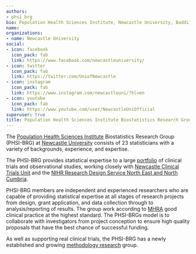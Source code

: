 ```yaml
---
authors:
- phsi_brg
bio: Population Health Sciences Institute, Newcastle University, Baddiley-Clark Building, Richardson Road, Newcastle upon Tyne, NE2 4AX, UK
name: 
organizations:
- name: Newcastle University
social:
- icon: facebook
  icon_pack: fab
  link: https://www.facebook.com/newcastleuniversity/
- icon: twitter
  icon_pack: fab
  link: https://twitter.com/UniofNewcastle
- icon: instagram
  icon_pack: fab
  link: https://www.instagram.com/newcastleuni/?hl=en
- icon: youtube
  icon_pack: fab
  link: https://www.youtube.com/user/NewcastleUniOfficial
superuser: true
title: Population Health Sciences Institute Biostatistics Research Group
---
```


The [Population Health Sciences Institute](https://www.ncl.ac.uk/medical-sciences/research/institutes/health-sciences/) Biostatistics Research Group (PHSI-BRG) at [Newcastle University](https://www.ncl.ac.uk/) consists of 23 statisticians with a variety of backgrounds, experience, and expertise. 

The PHSI-BRG provides statistical expertise to a large [portfolio](/projects/) of clinical trials and observational studies, working closely with [Newcastle Clinical Trials Unit](https://www.ncl.ac.uk/nctu/) and the [NIHR Research Design Service North East and North Cumbria](https://rds-ne.nihr.ac.uk/).

PHSI-BRG members are independent and experienced researchers who are capable of providing statistical expertise at all stages of research projects from design, grant application, and data collection through to analysis/reporting of results.
The group work according to [MHRA](https://www.gov.uk/government/organisations/medicines-and-healthcare-products-regulatory-agency) good clinical practice at the highest standard.
The PHSI-BRGs model is to collaborate with investigators from project conception to ensure high quality proposals that have the best chance of successful funding.

As well as supporting real clinical trials, the PHSI-BRG has a newly established and growing [methodology research](/methodology_research/overview/) group.
